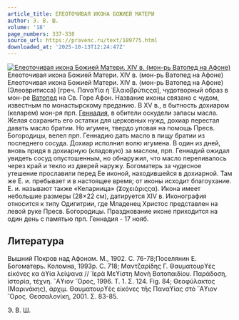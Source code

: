 ```yaml
---
article_title: ЕЛЕОТОЧИВАЯ ИКОНА БОЖИЕЙ МАТЕРИ
author: Э. В. Ш.
volume: '18'
page_numbers: 337-338
source_url: https://pravenc.ru/text/189775.html
downloaded_at: '2025-10-13T12:24:47Z'
---
```


[![Елеоточивая икона Божией Матери. XIV в. (мон-рь Ватопед на Афоне)](https://pravenc.ru/data/691/493/1234/i200.jpg "Кликните для увеличения картинки")](https://pravenc.ru/data/691/493/1234/i400.jpg)Елеоточивая икона Божией Матери. XIV в. (мон-рь Ватопед на Афоне)  
Елеоточивая икона Божией Матери. XIV в. (мон-рь Ватопед на Афоне)(Элеовритисса) [греч. Παναϒία ἡ ᾿Ελαιοβρύτιςςα], чудотворный образ в мон-ре [Ватопед](https://pravenc.ru/text/Ватопед.html) на Св. Горе Афон. Название иконы связано с чудом, известным по монастырскому преданию. В XV в., в бытность дохиаром (келарем) мон-ря прп. [Геннадия](https://pravenc.ru/text/Геннадия.html), в обители оскудели запасы масла. Желая сохранить его остатки для церковных нужд, дохиар перестал давать масло братии. Но игумен, твердо уповая на помощь Пресв. Богородицы, велел прп. Геннадию дать масло в пищу братии из последнего сосуда. Дохиар исполнил волю игумена. В один из дней, вновь придя в дохиарную (кладовую) за маслом, прп. Геннадий ожидал увидеть сосуд опустошенным, но обнаружил, что масло переливалось через край и текло из дверей наружу. Богоматерь за чудесное утешение прославили перед Ее иконой, находившейся в дохиарной. Там же Е. и. пребывает и в настоящее время; от иконы исходит благоухание. Е. и. называют также «Келарница» (Ϫοχειάριςςα). Икона имеет небольшие размеры (28×22 см), датируется XIV в. Иконография относится к типу Одигитрии, где Младенец Христос представлен на левой руке Пресв. Богородицы. Празднование иконе приходится на один день с памятью прп. Геннадия - 17 нояб.

## Литература

Вышний Покров над Афоном. М., 1902. С. 76-78;Поселянин Е. Богоматерь. Коломна, 1993р. С. 718; Μαντζαρίδης Γ. Θαυματουρϒές εἰκόνες κα ἁϒία λείψανα // ῾Ιερὰ Μεϒίστη Μονὴ Βατοπαιδίου. Παράδοση, ἱστορία, τέχνη. ῞Αϒιον ῎Ορος, 1996. Τ. 1. Σ. 124. Fig. 84; Θεοφύλακτος (Μαρινάκης), ἀρχιμ. Θαυματουρϒές εἰκόνες τῆς Παναϒίας στό ῞Αϒιον ῎Ορος. Θεσσαλονίκη, 2001. Σ. 83-85.

Э. В. Ш.
